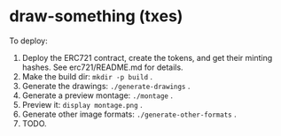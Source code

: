 draw-something (txes)
=====================

To deploy:

1. Deploy the ERC721 contract, create the tokens, and get their minting hashes. See erc721/README.md for details.
2. Make the build dir: `mkdir -p build` .
3. Generate the drawings: `./generate-drawings` .
4. Generate a preview montage: `./montage` .
5. Preview it: `display montage.png` .
6. Generate other image formats: `./generate-other-formats` .
7. TODO.
